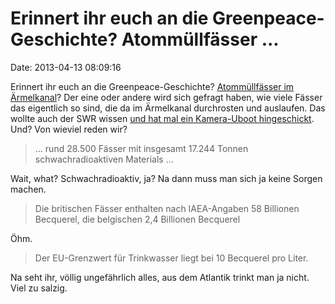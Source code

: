 Erinnert ihr euch an die Greenpeace-Geschichte? Atommüllfässer \...
===================================================================

Date: 2013-04-13 08:09:16

Erinnert ihr euch an die Greenpeace-Geschichte? [Atommüllfässer im
Ärmelkanal](http://blog.fefe.de/?ts=b04d0904)? Der eine oder andere wird
sich gefragt haben, wie viele Fässer das eigentlich so sind, die da im
Ärmelkanal durchrosten und auslaufen. Das wollte auch der SWR wissen
[und hat mal ein Kamera-Uboot
hingeschickt](http://www.tagesschau.de/ausland/atommuell-aermelkanal100.html).
Und? Von wieviel reden wir?

> ... rund 28.500 Fässer mit insgesamt 17.244 Tonnen schwachradioaktiven
> Materials ...

Wait, what? Schwachradioaktiv, ja? Na dann muss man sich ja keine Sorgen
machen.

> Die britischen Fässer enthalten nach IAEA-Angaben 58 Billionen
> Becquerel, die belgischen 2,4 Billionen Becquerel

Öhm.

> Der EU-Grenzwert für Trinkwasser liegt bei 10 Becquerel pro Liter.

Na seht ihr, völlig ungefährlich alles, aus dem Atlantik trinkt man ja
nicht. Viel zu salzig.
